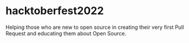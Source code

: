 # hacktoberfest2022
Helping those who are new to open source in creating their very first Pull Request and educating them about Open Source.
